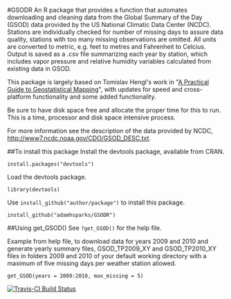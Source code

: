 #GSODR
An R package that provides a function that automates downloading and cleaning data from the Global Summary of the Day (GSOD) data provided by the US National Climatic Data Center (NCDC). Stations are individually checked for number of missing days to assure data quality, stations with too many missing observations are omitted. All units are converted to metric, e.g. feet to metres and Fahrenheit to Celcius. Output is saved as a .csv file summarizing each year by station, which includes vapor pressure and relative humidity variables calculated from existing data in GSOD.

This package is largely based on Tomislav Hengl's work in "[A Practical Guide to Geostatistical Mapping](http://spatial-analyst.net/book/getGSOD.R)", with updates for speed and cross-platform functionality and some added functionality.

Be sure to have disk space free and allocate the proper time for this to run. This is a time, processor and disk space intensive process.

For more information see the description of the data provided by NCDC, http://www7.ncdc.noaa.gov/CDO/GSOD_DESC.txt.

##To install this package
Install the devtools package, available from CRAN.

`install.packages("devtools")`

Load the devtools package.

`library(devtools)`

Use `install_github("author/package")` to install this package.

`install_github("adamhsparks/GSODR")`

##Using get_GSOD()
See `?get_GSOD()` for the help file.

Example from help file, to download data for years 2009 and 2010 and generate yearly summary files, GSOD_TP2009_XY and GSOD_TP2010_XY files in folders 2009 and 2010 of your default working directory with a maximum of five missing days per weather station allowed.

`get_GSOD(years = 2009:2010, max_missing = 5)`

[![Travis-CI Build Status](https://travis-ci.org/adamhsparks/GSODR.svg?branch=master)](https://travis-ci.org/adamhsparks/GSODR)
